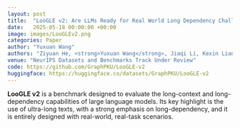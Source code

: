 ```yaml
---
layout: post
title:  "LooGLE v2: Are LLMs Ready for Real World Long Dependency Challenges?"
date:   2025-05-18 00:00:00 +00:00
image: images/LooGLEv2.png
categories: Paper
author: "Yuxuan Wang"
authors: "Ziyuan He, <strong>Yuxuan Wang</strong>, Jiaqi Li, Kexin Liang, Muhan Zhang"
venue: "NeurIPS Datasets and Benchmarks Track Under Review"
code: https://github.com/GraphPKU/LooGLE-v2
huggingface: https://huggingface.co/datasets/GraphPKU/LooGLE-v2
---
```

<strong>LooGLE v2</strong> is a benchmark designed to evaluate the long-context and long-dependency capabilities of large language models. Its key highlight is the use of ultra-long texts, with a strong emphasis on long-dependency, and it is entirely designed with real-world, real-task scenarios.